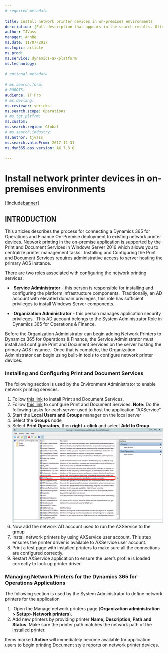 ```yaml
---
# required metadata

title: Install network printer devices in on-premises environments
description: [Full description that appears in the search results. Often the first paragraph of your topic.]
author: TJVass
manager: AnnBe
ms.date: 11/07/2017
ms.topic: article
ms.prod: 
ms.service: dynamics-ax-platform
ms.technology: 

# optional metadata

# ms.search.form: 
# ROBOTS: 
audience: IT Pro
# ms.devlang: 
ms.reviewer: sericks
ms.search.scope: Operations
# ms.tgt_pltfrm: 
ms.custom: 
ms.search.region: Global
# ms.search.industry: 
ms.author: tjvass
ms.search.validFrom: 2017-12-31
ms.dyn365.ops.version: AX 7.3.0

---
```


# Install network printer devices in on-premises environments

[!include[banner](../includes/banner.md)]

<h2>INTRODUCTION</h2>

This articles describes the process for connecting a Dynamics 365 for Operations and Finance On-Premise deployment to existing network printer devices. Network printing in the on-premise application is supported by the Print and Document Services in Windows Server 2016 which allows you to centralize printer management tasks.  Installing and Configuring the Print and Document Services requires administrative access to server hosting the primary AOS instance.

There are two roles associated with configuring the network printing services:
-  <b>Service Administrator</b> - this person is responsible for installing and configuring the platform infrastructure components.  Traditionally, an AD account with elevated domain privileges, this role has sufficient privileges to install Windows Server components.

-  <b>Organization Administrator</b> - this person manages application security privileges.  This AD account belongs to the System
     Administrator Role in Dynamics 365 for Operations & Finance.

Before the Organization Administrator can begin adding Network Printers to Dynamics 365 for Operations & Finance, the Service Administrator must install and configure Print and Document Services on the server hosting the primary AOS instance.  Once that is complete, the Organization Administrator can begin using built-in tools to configure network printer devices.

<h3>Installing and Configuring Print and Document Services</h3>
The following section is used by the Environment Administrator to enable network printing services.

1.  Follow [this
    link](https://technet.microsoft.com/en-us/library/jj134159(v=ws.11).aspx) to
    install Print and Document Services.
2.  Follow [this
    link](https://technet.microsoft.com/en-us/library/jj134163(v=ws.11).aspx) to
    configure Print and Document Services.
<b>Note:</b> Do the following tasks for each server used to host the application "AXService"
3.  Start the <b>Local Users and Groups</b> manager on the local server
4.  Select the <b>Groups</b> node
5.  Select <b>Print Operators</b>, then <b>right + click</b> and select <b>Add to Group</b>
        ![](media/3048eae34e89e7f3c1a26119a9f7b103.png)
6.  Now add the network AD account used to run the AXService to the group
7.  Install network printers by using AXService user account. This step ensures the printer driver is available to AXService user account.
8.  Print a test page with installed printers to make sure all the connections are configured correctly.
9.  Restart AXService application to ensure the user’s profile is loaded correctly to look up printer driver.

<h3>Managing Network Printers for the Dynamics 365 for Operations Applications</h3>
The following section is used by the System Administrator to define network printers for the application

1.  Open the Manage network printers page (<b>Organization administration > Setup> Network printers</b>).
2.  Add new printers by providing printer <b>Name, Description, Path and Status</b>. Make sure the printer path matches the network path of the installed printer.


Items marked <b>Active</b> will immediately become available for application users to begin printing Document style reports on network printer devices.
